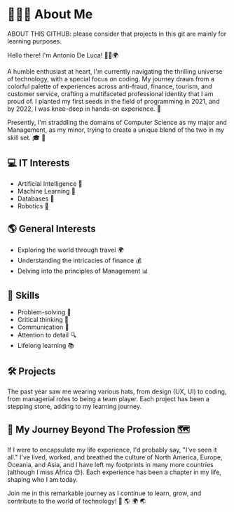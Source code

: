 # 👨🏻‍🎓 About Me
ABOUT THIS GITHUB: please consider that projects in this git are mainly for learning purposes.

Hello there! I'm Antonio De Luca! 🙋‍♂️🌍

A humble enthusiast at heart, I'm currently navigating the thrilling universe of technology, with a special focus on coding. My journey draws from a colorful palette of experiences across anti-fraud, finance, tourism, and customer service, crafting a multifaceted professional identity that I am proud of. I planted my first seeds in the field of programming in 2021, and by 2022, I was knee-deep in hands-on experience. 🚀 

Presently, I'm straddling the domains of Computer Science as my major and Management, as my minor, trying to create a unique blend of the two in my skill set. 🎓 💼

## 💻 IT Interests 

- Artificial Intelligence 🤖
- Machine Learning 🧠
- Databases 💽
- Robotics 🦾

## 🌎 General Interests 

- Exploring the world through travel 🌍
- Understanding the intricacies of finance 💰
- Delving into the principles of Management 📊

## 🏅 Skills 

- Problem-solving 🧩
- Critical thinking 🎯
- Communication 📢
- Attention to detail 🔍
- Lifelong learning 📚

## 🛠️ Projects 

The past year saw me wearing various hats, from design (UX, UI) to coding, from managerial roles to being a team player. Each project has been a stepping stone, adding to my learning journey. 

## 👣 My Journey Beyond The Profession 🗺️ 

If I were to encapsulate my life experience, I'd probably say, "I've seen it all." I've lived, worked, and breathed the culture of North America, Europe, Oceania, and Asia, and I have left my footprints in many more countries (although I miss Africa 😒). Each experience has been a chapter in my life, shaping who I am today. 

Join me in this remarkable journey as I continue to learn, grow, and contribute to the world of technology! 🚀 🌎 🌍 🌏 
